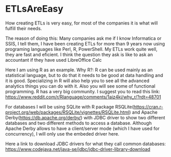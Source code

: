 # ETLsAreEasy
How creating ETLs is very easy, for most of the companies it is what will fulfill their needs. 

The reason of doing this: 
Many companies ask me if I know Informatica or SSIS, I tell them, I have been creating ETLs for more than 9 years now using programing languages like Perl, R, PowerShell.
My ETLs work quite well, they are fast and eficient. 
I think the question they ask is like to ask an accountant if they have used LibreOffice Calc

Here I am using R as an example.
Why R?: R can be used mainly as an statistical language, but to do that it needs to be good at data handling and it is good.
Specializing in R will also help you to see all the advanced analytics things you can do with it.
Also you will see some of functional programming.
R has a very big community.
I suggest you to read this link: https://www.reddit.com/r/Rlanguage/comments/1aiz4kj/why_r/?rdt=48701

For databases I will be using SQLite with R package RSQLite(https://cran.r-project.org/web/packages/RSQLite/vignettes/RSQLite.html)
and Apache Derby(https://db.apache.org/derby/) with JDBC driver to show two different databases and two different methods to access a database.
Although Apache Derby allows to have a client/server mode (which I have used for concurrency), I will only use the embeded driver here.

Here a link to download JDBC drivers for what they call common databases:
https://www.codejava.net/java-se/jdbc/jdbc-driver-library-download
